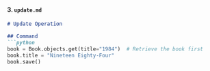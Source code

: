 #### 3. `update.md`

```markdown
# Update Operation

## Command
```python
book = Book.objects.get(title="1984")  # Retrieve the book first
book.title = "Nineteen Eighty-Four"
book.save()
